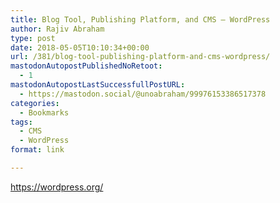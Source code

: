 ```yaml
---
title: Blog Tool, Publishing Platform, and CMS — WordPress
author: Rajiv Abraham
type: post
date: 2018-05-05T10:10:34+00:00
url: /381/blog-tool-publishing-platform-and-cms-wordpress/
mastodonAutopostPublishedNoRetoot:
  - 1
mastodonAutopostLastSuccessfullPostURL:
  - https://mastodon.social/@unoabraham/99976153386517378
categories:
  - Bookmarks
tags:
  - CMS
  - WordPress
format: link

---
```

<https://wordpress.org/>